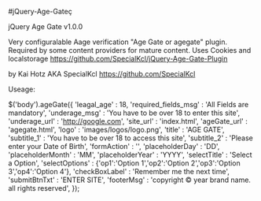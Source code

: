 #jQuery-Age-Gateç

 jQuery Age Gate v1.0.0

 Very configuralable Aage verification "Age Gate or agegate" plugin. 
 Required by some content providers for mature content.
 Uses Cookies and localstorage
 https://github.com/SpecialKcl/jQuery-Age-Gate-Plugin

 by Kai Hotz AKA SpecialKcl https://github.com/SpecialKcl

 Useage:
 
   $('body').ageGate({
       'leagal_age'            : 18,
       'required_fields_msg'   : 'All Fields are mandatory',
       'underage_msg'          : 'You have to be over 18 to enter this site',
       'underage_url'          : 'http://google.com',
       'site_url'              : 'index.html',
       'ageGate_url'           : 'agegate.html',
       'logo'                  : 'images/logos/logo.png',
       'title'                 : 'AGE GATE',
       'subtitle_1'            : 'You have to be over 18 to access this site',
       'subtitle_2'            : 'Please enter your Date of Birth',
       'formAction'            : '',
       'placeholderDay'        : 'DD',
       'placeholderMonth'      : 'MM',
       'placeholderYear'       : 'YYYY',
       'selectTitle'           : 'Select a Option',
       'selectOptions'         : {'op1':'Option 1','op2':'Option 2','op3':'Option 3','op4':'Option 4'},
       'checkBoxLabel'         : 'Remember me the next time',
       'submitBtnTxt'          : 'ENTER SITE',
       'footerMsg'             : 'copyright © year brand name. all rights reserved',
   });